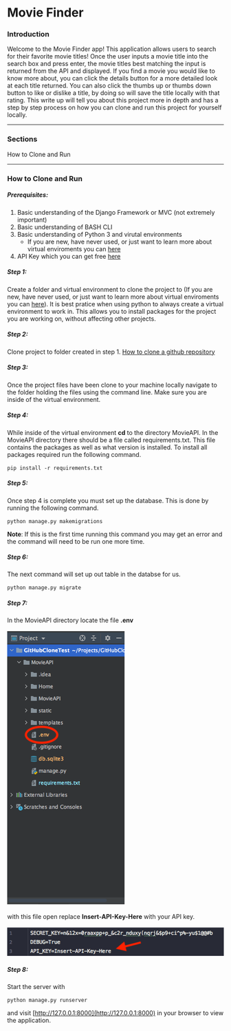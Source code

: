 # Movie Finder
### Introduction
Welcome to the Movie Finder app! This application allows users to search for their favorite movie titles! Once the user inputs a movie title into the search box and press enter, the movie titles best matching the input is returned from the API and displayed. If you find a movie you would like to know more about, you can click the details button for a more detailed look at each title returned. You can also click the thumbs up or thumbs down button to like or dislike a title, by doing so will save the title locally with that rating. This write up will tell you about this project more in depth and has a step by step process on how you can clone and run this project for yourself locally.
<hr>

### Sections
How to Clone and Run

<hr>

### How to Clone and Run

##### Prerequisites:
1. Basic understanding of the Django Framework or MVC (not extremely important)
2. Basic understanding of BASH CLI
3. Basic understanding of Python 3 and virutal environments
    - If you are new, have never used, or just want to learn more about virtual enviroments you can [here](https://realpython.com/effective-python-environment/)
4. API Key which you can get free [here](https://rapidapi.com/hmerritt/api/imdb-internet-movie-database-unofficial/)

##### Step 1:
Create a folder and virtual environment to clone the project to (If you are new, have never used, or just want to learn more about virtual enviroments you can [here](https://realpython.com/effective-python-environment/)). It is best pratice when using python to always create a virtual environment to work in. This allows you to install packages for the project you are working on, without affecting other projects.

##### Step 2:
Clone project to folder created in step 1. [How to clone a github repository](https://docs.github.com/en/free-pro-team@latest/github/creating-cloning-and-archiving-repositories/cloning-a-repository)

##### Step 3:
Once the project files have been clone to your machine locally navigate to the folder holding the files using the command line. Make sure you are inside of the virtual environment. 

##### Step 4:
While inside of the virtual environment **cd** to the directory MovieAPI. In the MovieAPI directory there should be a file called requirements.txt. This file contains the packages as well as what version is installed. To install all packages required run the following command.
```
pip install -r requirements.txt
```

##### Step 5:
Once step 4 is complete you must set up the database. This is done by running the following command.
```
python manage.py makemigrations
```
**Note**: If this is the first time running this command you may get an error and the command will need to be run one more time.

##### Step 6:
The next command will set up out table in the databse for us.
```
python manage.py migrate
```

##### Step 7:
In the MovieAPI directory locate the file **.env**<br>
<br>
![locate .env file](https://github.com/hackwithcameron/MovieAPI/blob/master/static/README-Images/projectLayoutEnv.png)<br>
<br>
with this file open replace **Insert-API-Key-Here** with your API key.<br>
<br>
![.env](https://github.com/hackwithcameron/MovieAPI/blob/master/static/README-Images/APIKeyReplace.png)

##### Step 8:
Start the server with
```
python manage.py runserver
```
and visit [http://127.0.0.1:8000](http://127.0.0.1:8000) in your browser to view the application.
